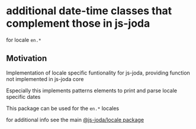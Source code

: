 # additional date-time classes that complement those in js-joda 

for locale `en.*` 

## Motivation

Implementation of locale specific funtionality for js-joda, providing function not implemented in js-joda core

Especially this implements patterns elements to print and parse locale specific dates

This package can be used for the `en.*` locales

for additional info see the main [@js-joda/locale package](https://www.npmjs.com/package/@js-joda/locale)
